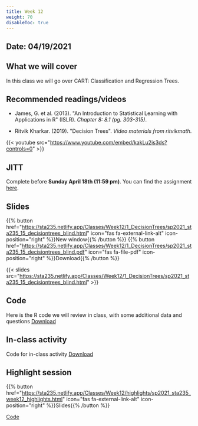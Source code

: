 ```yaml
---
title: Week 12
weight: 70
disableToc: true
---
```


## Date: 04/19/2021

## What we will cover

In this class we will go over CART: Classification and Regression Trees.

## Recommended readings/videos

- James, G. et al. (2013). "An Introduction to Statistical Learning with Applications in R" (ISLR). *Chapter 8: 8.1 (pg. 303-315)*. 

- Ritvik Kharkar. (2019). "Decision Trees". *Video materials from ritvikmath*.

{{< youtube src="https://www.youtube.com/embed/kakLu2is3ds?controls=0" >}}



## JITT 

Complete before **Sunday April 18th (11:59 pm)**. You can find the assignment <a onclick="ga('send', 'event', 'External-Link','click','JITT9','0','Link');" href="https://forms.gle/v5bL8to6jkauTArr7" target="_blank">here</a>.

## Slides

{{% button href="https://sta235.netlify.app/Classes/Week12/1_DecisionTrees/sp2021_sta235_15_decisiontrees_blind.html" icon="fas fa-external-link-alt" icon-position="right" %}}New window{{% /button %}} {{% button href="https://sta235.netlify.app/Classes/Week12/1_DecisionTrees/sp2021_sta235_15_decisiontrees_blind.pdf" icon="fas fa-file-pdf" icon-position="right" %}}Download{{% /button %}} 

{{< slides src="https://sta235.netlify.app/Classes/Week12/1_DecisionTrees/sp2021_sta235_15_decisiontrees_blind.html" >}}

## Code

Here is the R code we will review in class, with some additional data and questions <a onclick="ga('send', 'event', 'External-Link','click','code15','0','Link');" href="https://raw.githubusercontent.com/maibennett/sta235/main/exampleSite/content/Classes/Week12/code/sp2021_sta235_15_decisiontrees.R" target="_blank" class="btn btn-default">Download<i class="fas fa-code"></i></a>

## In-class activity

Code for in-class activity <a onclick="ga('send', 'event', 'External-Link','click','class_act12','0','Link');" href="https://raw.githubusercontent.com/maibennett/sta235/main/exampleSite/content/Classes/Week12/code/sp2021_sta235_week12_exercise.R" target="_blank" class="btn btn-default">Download<i class="fas fa-code"></i></a>

## Highlight session

{{% button href="https://sta235.netlify.app/Classes/Week12/highlights/sp2021_sta235_week12_highlights.html" icon="fas fa-external-link-alt" icon-position="right" %}}Slides{{% /button %}}

<a onclick="ga('send', 'event', 'External-Link','click','HL12code','0','Link');" href="https://raw.githubusercontent.com/maibennett/sta235/main/exampleSite/content/Classes/Week12/highlights/sp2021_sta235_week12_code.R" target="_blank" class="btn btn-default">Code<i class="fas fa-code"></i></a>